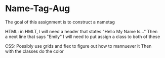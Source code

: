 # Name-Tag-Aug
The goal of this assignment is to construct a nametag

HTML:
in HMLT, I will need a header that states "Hello My Name Is..."
Then a next line that says "Emily"
I will need to put assign a class to both of these

CSS:
Possibly use grids and flex to figure out how to mannuever it
Then with the classes do the color